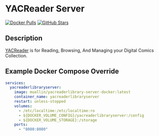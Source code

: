 # YACReader Server

[![Docker Pulls](https://img.shields.io/docker/pulls/muallin/yacreaderlibrary-server-docker?style=flat-square&color=607D8B&label=docker%20pulls&logo=docker)](https://hub.docker.com/r/muallin/yacreaderlibrary-server-docker)
[![GitHub Stars](https://img.shields.io/github/stars/josetesan/yacreaderlibrary-server-docker?style=flat-square&color=607D8B&label=github%20stars&logo=github)](https://github.com/josetesan/yacreaderlibrary-server-docker)

## Description

[YACReader](https://www.yacreader.com/) is for Reading, Browsing, And Managing your Digital Comics Collection.

## Example Docker Compose Override

```yaml
services:
  yacreaderlibraryserver:
    image: muallin/yacreaderlibrary-server-docker:latest
    container_name: yacreaderlibraryserver
    restart: unless-stopped
    volumes:
      - /etc/localtime:/etc/localtime:ro
      - ${DOCKER_VOLUME_CONFIG}/yacreaderlibraryserver:/config
      - ${DOCKER_VOLUME_STORAGE}:/storage
    ports:
      - "8080:8080"
```

